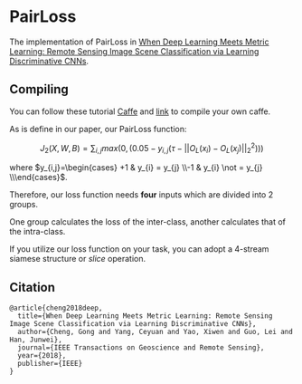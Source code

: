 # PairLoss

The implementation of PairLoss in [When Deep Learning Meets Metric Learning: Remote Sensing Image Scene Classification via Learning Discriminative CNNs](http://ieeexplore.ieee.org/document/8252784/).



## Compiling
You can follow these tutorial [Caffe](http://caffe.berkeleyvision.org/) and [link](https://zhuanlan.zhihu.com/p/25484850) to compile your own caffe.

As is define in our paper,  our PairLoss function:

$$J_{2}(X, W, B) = \sum_{i,j} max(0, (0.05 - y_{i,j} (\tau - ||O_{L}(x_i)-O_{L}(x_j)||_{2}^2)))$$

where  $y_{i,j}=\begin{cases} +1 & y_{i} = y_{j} \\-1 & y_{i} \not = y_{j} \\\end{cases}$.

Therefore, our loss function needs **four** inputs which are divided into 2 groups.

One group calculates the loss of the inter-class, another calculates that of the intra-class.

If you utilize our loss function on your task, you can adopt a 4-stream siamese structure or *slice* operation.

## Citation

```
@article{cheng2018deep,
  title={When Deep Learning Meets Metric Learning: Remote Sensing Image Scene Classification via Learning Discriminative CNNs},
  author={Cheng, Gong and Yang, Ceyuan and Yao, Xiwen and Guo, Lei and Han, Junwei},
  journal={IEEE Transactions on Geoscience and Remote Sensing},
  year={2018},
  publisher={IEEE}
}
```



